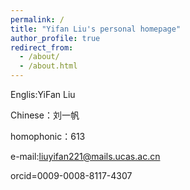 ```yaml
---
permalink: /
title: "Yifan Liu's personal homepage"
author_profile: true
redirect_from: 
  - /about/
  - /about.html
---
```

Englis:YiFan Liu

Chinese：刘一帆 

homophonic：613

e-mail:liuyifan221@mails.ucas.ac.cn

orcid=0009-0008-8117-4307

